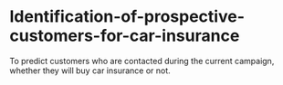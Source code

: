 # Identification-of-prospective-customers-for-car-insurance
To predict customers who are contacted during the current campaign, whether they will buy car insurance or not.
